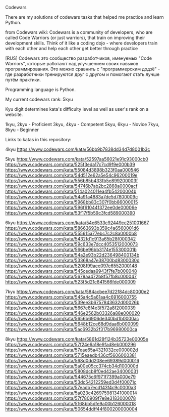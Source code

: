 Codewars

There are my solutions of codewars tasks that helped me practice and learn Python.

from Codewars wiki: 
Codewars is a community of developers, who are called Code Warriors (or just warriors), that train on improving their development skills. Think of it like a coding dojo - where developers train with each other and help each other get better through practice 

[RUS] Codewars это сообщество разработчиков, именуемых "Code Warriors", которые работают над улучшением своих навыков программирования. Это можно сравнить с "программерским додзё" - где разработчики тренируются друг с другом и помогают стать лучше путём практики.

Programming language is Python. 

My current codewars rank: 5kyu

Kyu digit determines kata's difficulty level as well as user's rank on a website. 

1kyu, 2kyu - Proficient 
3kyu, 4kyu - Competent 
5kyu, 6kyu - Novice 
7kyu, 8kyu - Beginner 


Links to katas in this repository:

4kyu
https://www.codewars.com/kata/56bb9b7838dd34d7d8001b3c

5kyu
https://www.codewars.com/kata/52597aa56021e91c93000cb0
https://www.codewars.com/kata/525f3eda17c7cd9f9e000b39
https://www.codewars.com/kata/55084d3898b323f0aa000546
https://www.codewars.com/kata/54d512e62a5e54c96200019e
https://www.codewars.com/kata/556b85b433fb5e899200003f
https://www.codewars.com/kata/54746b7ab2bc2868a0000acf
https://www.codewars.com/kata/514a024011ea4fb54200004b
https://www.codewars.com/kata/54a91a4883a7de5d7800009c
https://www.codewars.com/kata/5968bb83c307f0bb86000015
https://www.codewars.com/kata/596f610441372ee0de00006e
https://www.codewars.com/kata/53f17f5b59c3fcd589000390

6kyu
https://www.codewars.com/kata/54e6533c92449cc251001667
https://www.codewars.com/kata/58663693b359c4a6560001d6
https://www.codewars.com/kata/555615a77ebc7c2c8a0000b8
https://www.codewars.com/kata/5432fd1c913a65b28f000342
https://www.codewars.com/kata/59c633e7dcc4053512000073
https://www.codewars.com/kata/566be96bb3174e155300001b
https://www.codewars.com/kata/54a2e93b22d236498400134b
https://www.codewars.com/kata/53368a47e38700bd8300030d
https://www.codewars.com/kata/5208f99aee097e6552000148
https://www.codewars.com/kata/545cedaa9943f7fe7b000048
https://www.codewars.com/kata/5679aa472b8f57fb8c000047
https://www.codewars.com/kata/523f5d21c841566fde000009

7kyu
https://www.codewars.com/kata/584acbee7d22f84dc80000e2
https://www.codewars.com/kata/545a4c5a61aa4c6916000755
https://www.codewars.com/kata/539ee3b6757843632d00026b
https://www.codewars.com/kata/5667e8f4e3f572a8f2000039
https://www.codewars.com/kata/546e2562b03326a88e000020
https://www.codewars.com/kata/5656b6906de340bd1b0000ac
https://www.codewars.com/kata/5648b12ce68d9daa6b000099
https://www.codewars.com/kata/5ac6932b2f317b96980000ca

8kyu
https://www.codewars.com/kata/5861d28f124b35723e00005e
https://www.codewars.com/kata/57f24e6a18e9fad8eb000296
https://www.codewars.com/kata/57eae65a4321032ce000002d
https://www.codewars.com/kata/5715eaedb436cf5606000381
https://www.codewars.com/kata/568d0dd208ee69389d000016
https://www.codewars.com/kata/5a00e05cc374cb34d100000d
https://www.codewars.com/kata/5808dcb8f0ed42ae34000031
https://www.codewars.com/kata/544675c6f971f7399a000e79
https://www.codewars.com/kata/53dc54212259ed3d4f00071c
https://www.codewars.com/kata/57eadb7ecd143f4c9c0000a3
https://www.codewars.com/kata/5a023c426975981341000014
https://www.codewars.com/kata/57f780909f7e8e3183000078
https://www.codewars.com/kata/5168bb5dfe9a00b126000018
https://www.codewars.com/kata/50654ddff44f800200000004




